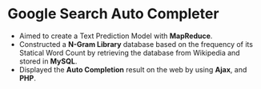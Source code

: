 # Google Search Auto Completer

- Aimed to create a Text Prediction Model with **MapReduce**.
- Constructed a **N-Gram Library** database based on the frequency of its Statical Word Count by retrieving the
database from Wikipedia and stored in **MySQL**.
- Displayed the **Auto Completion** result on the web by using **Ajax**, and **PHP**.
